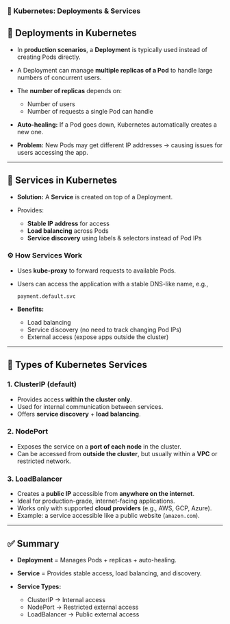 
### 📘 Kubernetes: Deployments & Services

## 🔹 Deployments in Kubernetes

* In **production scenarios**, a **Deployment** is typically used instead of creating Pods directly.
* A Deployment can manage **multiple replicas of a Pod** to handle large numbers of concurrent users.
* The **number of replicas** depends on:

  * Number of users
  * Number of requests a single Pod can handle
* **Auto-healing:**
  If a Pod goes down, Kubernetes automatically creates a new one.
* **Problem:** New Pods may get different IP addresses → causing issues for users accessing the app.

---

## 🔹 Services in Kubernetes

* **Solution:** A **Service** is created on top of a Deployment.
* Provides:

  * **Stable IP address** for access
  * **Load balancing** across Pods
  * **Service discovery** using labels & selectors instead of Pod IPs

### ⚙️ How Services Work

* Uses **kube-proxy** to forward requests to available Pods.
* Users can access the application with a stable DNS-like name, e.g.,

  ```
  payment.default.svc
  ```
* **Benefits:**

  * Load balancing
  * Service discovery (no need to track changing Pod IPs)
  * External access (expose apps outside the cluster)

---

## 🔹 Types of Kubernetes Services

### 1. **ClusterIP (default)**

* Provides access **within the cluster only**.
* Used for internal communication between services.
* Offers **service discovery** + **load balancing**.

### 2. **NodePort**

* Exposes the service on a **port of each node** in the cluster.
* Can be accessed from **outside the cluster**, but usually within a **VPC** or restricted network.

### 3. **LoadBalancer**

* Creates a **public IP** accessible from **anywhere on the internet**.
* Ideal for production-grade, internet-facing applications.
* Works only with supported **cloud providers** (e.g., AWS, GCP, Azure).
* Example: a service accessible like a public website (`amazon.com`).

---

## ✅ Summary

* **Deployment** = Manages Pods + replicas + auto-healing.
* **Service** = Provides stable access, load balancing, and discovery.
* **Service Types:**

  * ClusterIP → Internal access
  * NodePort → Restricted external access
  * LoadBalancer → Public external access
